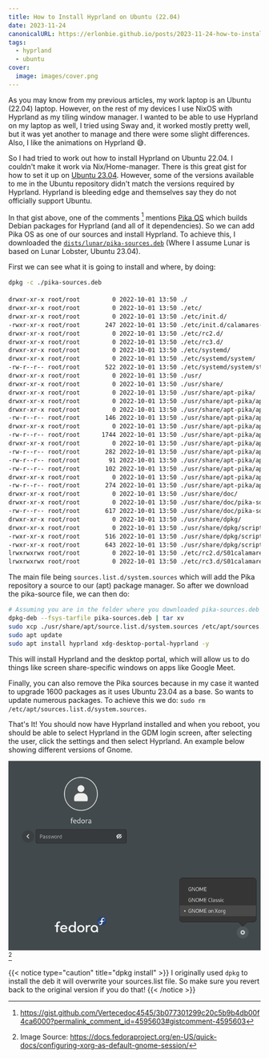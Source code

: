 ```yaml
---
title: How to Install Hyprland on Ubuntu (22.04)
date: 2023-11-24
canonicalURL: https://erlonbie.github.io/posts/2023-11-24-how-to-install-hyprland-on-ubuntu-22-04
tags:
  - hyprland
  - ubuntu
cover:
  image: images/cover.png
---
```


As you may know from my previous articles, my work laptop is an Ubuntu (22.04) laptop. However, on the rest of my devices
I use NixOS with Hyprland as my tiling window manager. I wanted to be able to use Hyprland on my laptop as well, 
I tried using Sway and, it worked mostly pretty well, but it was yet another to manage and there were some slight
differences. Also, I like the animations on Hyprland 😅.

So I had tried to work out how to install Hyprland on Ubuntu 22.04. I couldn't make it work via Nix/Home-manager.
There is this great gist for how to set it up on 
[Ubuntu 23.04](https://gist.github.com/Vertecedoc4545/3b077301299c20c5b9b4db00f4ca6000). However, some of the versions
available to me in the Ubuntu repository didn't match the versions required by Hyprland. Hyprland is bleeding edge
and themselves say they do not officially support Ubuntu.

In that gist above, one of the comments [^1] mentions [Pika OS](https://pika-os.com/) which builds Debian packages
for Hyprland (and all of it dependencies). So we can add Pika OS as one of our sources and install Hyprland.
To achieve this, I downloaded the [`dists/lunar/pika-sources.deb`](https://ppa.pika-os.com/dists/lunar/pika-sources.deb) (Where I assume
Lunar is based on Lunar Lobster, Ubuntu 23.04).

First we can see what it is going to install and where, by doing:

```bash
dpkg -c ./pika-sources.deb

drwxr-xr-x root/root         0 2022-10-01 13:50 ./
drwxr-xr-x root/root         0 2022-10-01 13:50 ./etc/
drwxr-xr-x root/root         0 2022-10-01 13:50 ./etc/init.d/
-rwxr-xr-x root/root       247 2022-10-01 13:50 ./etc/init.d/calamares-sources-undo
drwxr-xr-x root/root         0 2022-10-01 13:50 ./etc/rc2.d/
drwxr-xr-x root/root         0 2022-10-01 13:50 ./etc/rc3.d/
drwxr-xr-x root/root         0 2022-10-01 13:50 ./etc/systemd/
drwxr-xr-x root/root         0 2022-10-01 13:50 ./etc/systemd/system/
-rw-r--r-- root/root       522 2022-10-01 13:50 ./etc/systemd/system/steam-repos-fix.service
drwxr-xr-x root/root         0 2022-10-01 13:50 ./usr/
drwxr-xr-x root/root         0 2022-10-01 13:50 ./usr/share/
drwxr-xr-x root/root         0 2022-10-01 13:50 ./usr/share/apt-pika/
drwxr-xr-x root/root         0 2022-10-01 13:50 ./usr/share/apt-pika/apt/
drwxr-xr-x root/root         0 2022-10-01 13:50 ./usr/share/apt-pika/apt/apt.conf.d/
-rw-r--r-- root/root       146 2022-10-01 13:50 ./usr/share/apt-pika/apt/apt.conf.d/99steam-launcher
drwxr-xr-x root/root         0 2022-10-01 13:50 ./usr/share/apt-pika/apt/keyrings/
-rw-r--r-- root/root      1744 2022-10-01 13:50 ./usr/share/apt-pika/apt/keyrings/pika-keyring.gpg.key
drwxr-xr-x root/root         0 2022-10-01 13:50 ./usr/share/apt-pika/apt/preferences.d/
-rw-r--r-- root/root       282 2022-10-01 13:50 ./usr/share/apt-pika/apt/preferences.d/0-pika-radeon-settings
-rw-r--r-- root/root        91 2022-10-01 13:50 ./usr/share/apt-pika/apt/preferences.d/1-pika-ubuntu-settings
-rw-r--r-- root/root       102 2022-10-01 13:50 ./usr/share/apt-pika/apt/sources.list
drwxr-xr-x root/root         0 2022-10-01 13:50 ./usr/share/apt-pika/apt/sources.list.d/
-rw-r--r-- root/root       274 2022-10-01 13:50 ./usr/share/apt-pika/apt/sources.list.d/system.sources
drwxr-xr-x root/root         0 2022-10-01 13:50 ./usr/share/doc/
drwxr-xr-x root/root         0 2022-10-01 13:50 ./usr/share/doc/pika-sources/
-rw-r--r-- root/root       617 2022-10-01 13:50 ./usr/share/doc/pika-sources/changelog.Debian.gz
drwxr-xr-x root/root         0 2022-10-01 13:50 ./usr/share/dpkg/
drwxr-xr-x root/root         0 2022-10-01 13:50 ./usr/share/dpkg/scripts/
-rwxr-xr-x root/root       516 2022-10-01 13:50 ./usr/share/dpkg/scripts/steam-launcher.sh
-rwxr-xr-x root/root       643 2022-10-01 13:50 ./usr/share/dpkg/scripts/steamdeps
lrwxrwxrwx root/root         0 2022-10-01 13:50 ./etc/rc2.d/S01calamares-sources-undo -> ../init.d/calamares-sources-undo
lrwxrwxrwx root/root         0 2022-10-01 13:50 ./etc/rc3.d/S01calamares-sources-undo -> ../init.d/calamares-sources-undo
```

The main file being `sources.list.d/system.sources` which will add the Pika repository a source to our (apt) package 
manager. So after we download the pika-source file, we can then do:

```bash
# Assuming you are in the folder where you downloaded pika-sources.deb
dpkg-deb --fsys-tarfile pika-sources.deb | tar xv
sudo xcp ./usr/share/apt/source.list.d/system.sources /etc/apt/sources.list.d/system.sources
sudo apt update
sudo apt install hyprland xdg-desktop-portal-hyprland -y
```

This will install Hyprland and the desktop portal, which will allow us to do things like screen share-specific windows
on apps like Google Meet.

Finally, you can also remove the Pika sources because in my case it wanted to upgrade 1600 packages as it uses
Ubuntu 23.04 as a base. So wants to update numerous packages. To achieve this we do: `sudo rm /etc/apt/sources.list.d/system.sources`.

That's It! You should now have Hyprland installed and when you reboot, you should be able to select Hyprland in the
GDM login screen, after selecting the user, click the settings and then select Hyprland. An example below showing different
versions of Gnome.

![Gnome Login Screen](./images/gnome.png) [^2]

 {{< notice type="caution" title="dpkg install" >}}
 I originally used `dpkg` to install the deb it will overwrite
 your sources.list file. So make sure you revert back to the original version if you do that!
{{< /notice >}}

[^1]: https://gist.github.com/Vertecedoc4545/3b077301299c20c5b9b4db00f4ca6000?permalink_comment_id=4595603#gistcomment-4595603
[^2]: Image Source: https://docs.fedoraproject.org/en-US/quick-docs/configuring-xorg-as-default-gnome-session/

